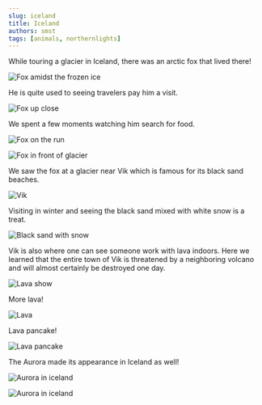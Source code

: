 ```yaml
---
slug: iceland
title: Iceland
authors: smst
tags: [animals, northernlights]
---
```


While touring a glacier in Iceland, there was an arctic fox that lived there!

![Fox amidst the frozen ice](https://www.dropbox.com/scl/fi/a3njmb0fn7uyg75c14mbo/DSC_2302.JPG?rlkey=k4e9ci5uvjrs6u7xl248zs6s1&st=lgn0t3xm&raw=1)

He is quite used to seeing travelers pay him a visit.

![Fox up close](https://www.dropbox.com/scl/fi/2mp2kt3fs4oozrgtdxsrg/DSC_2579.JPG?rlkey=zs6xik085hpebp8inpslwdbm5&st=adzm7812&raw=1)

We spent a few moments watching him search for food.

![Fox on the run](https://www.dropbox.com/scl/fi/90at0kzffw97rye6xs9jf/DSC_2531.JPG?rlkey=lkn3bzyjhggyuwyc3lk4qcysd&st=0j0wqu4b&raw=1)

![Fox in front of glacier](https://www.dropbox.com/scl/fi/go8c9nlladc75habsp22m/DSC_2320.JPG?rlkey=1e9i3bkpm698v21ghd73mnskr&st=m60b5u5j&raw=1)

We saw the fox at a glacier near Vik which is famous for its black sand beaches.

![Vik](https://www.dropbox.com/scl/fi/jl7mlkdpjt1x6gacwrzkz/DSC_3471.JPG?rlkey=gotmnrzihds83yki7l2q6yi85&st=g5a3c0uy&raw=1)

Visiting in winter and seeing the black sand mixed with white snow is a treat.

![Black sand with snow](https://www.dropbox.com/scl/fi/d6fafqkcowvsqere94hsx/DSC_3149.JPG?rlkey=f390yy40foh3tp8a8px7hl20z&st=cii8ioyp&raw=1)

Vik is also where one can see someone work with lava indoors. Here we learned that the entire town of Vik is threatened by a neighboring volcano and will almost certainly be destroyed one day.

![Lava show](https://www.dropbox.com/scl/fi/fdhk5pqgl6e3m2rqxtisr/DSC_3334.JPG?rlkey=h0bb22a9hbwmif25mzhowwiok&st=ab1h3hmm&raw=1)

More lava!

![Lava](https://www.dropbox.com/scl/fi/0ofvt48ma6srggoqnbd1s/DSC_3305.JPG?rlkey=b26uuc23s0nl5w3deq6k13wvu&st=hph2y5sa&raw=1)

Lava pancake!

![Lava pancake](https://www.dropbox.com/scl/fi/i27fh87uayzojmsmolpki/DSC_3377.JPG?rlkey=rp9n5sdurtxzjumsu5yu9svuy&st=uawpzy5j&raw=1)

The Aurora made its appearance in Iceland as well!

![Aurora in iceland](https://www.dropbox.com/scl/fi/yry0ws3jiw8vr60g4ceac/DSC_3500.JPG?rlkey=ez7smv9lzo0vyjh2qm1qbqpjs&st=194soiyj&raw=1)

![Aurora in iceland](https://www.dropbox.com/scl/fi/3x0p0mp6zs0zwnrfiqjuk/DSC_3501.JPG?rlkey=7eotff1i3930ifrjezsnt0yyj&st=352gsdk0&raw=1)

